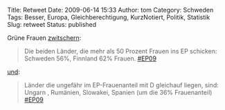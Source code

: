 Title: Retweet
Date: 2009-06-14 15:33
Author: tom
Category: Schweden
Tags: Besser, Europa, Gleichberechtigung, KurzNotiert, Politik, Statistik
Slug: retweet
Status: published

Grüne Frauen
[zwitschern](http://twitter.com/gruene_frauen/status/2163903245):

> Die beiden Länder, die mehr als 50 Prozent Frauen ins EP schicken:
> Schweden 56%, Finnland 62% Frauen.
> [\#EP09](http://search.twitter.com/search?q=%23ep09)

[und](http://twitter.com/gruene_frauen/status/2163926716):

> Länder die ungefähr im EP-Frauenanteil mit D gleichauf liegen, sind:
> Ungarn , Rumänien, Slowakei, Spanien (um die 36% Frauenanteil)
> [\#EP09](http://search.twitter.com/search?q=%23ep09)

